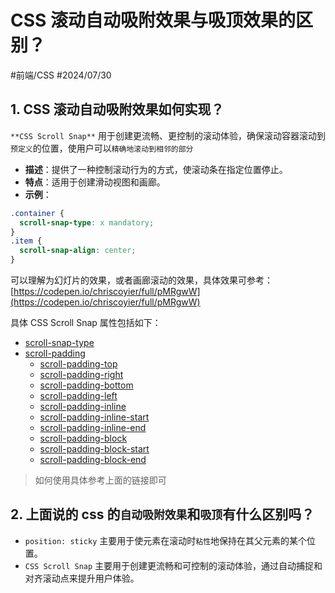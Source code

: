 
# CSS 滚动自动吸附效果与吸顶效果的区别？

#前端/CSS  #2024/07/30 

## 1. CSS 滚动自动吸附效果如何实现？

`**CSS Scroll Snap**` 用于创建更流畅、更控制的滚动体验，确保滚动容器滚动到`预定义`的位置，使用户可以`精确地滚动到相邻的部分`

- **描述**：提供了一种控制滚动行为的方式，使滚动条在指定位置停止。
- **特点**：适用于创建滑动视图和画廊。
- **示例**：
```css
.container {
  scroll-snap-type: x mandatory;
}
.item {
  scroll-snap-align: center;
}
```

可以理解为幻灯片的效果，或者画廊滚动的效果，具体效果可参考：[https://codepen.io/chriscoyier/full/pMRgwW](https://codepen.io/chriscoyier/full/pMRgwW)

具体 CSS Scroll Snap 属性包括如下：

- [scroll-snap-type](https://developer.mozilla.org/zh-CN/docs/Web/CSS/scroll-snap-type)
- [scroll-padding](https://developer.mozilla.org/zh-CN/docs/Web/CSS/scroll-padding)
   - [scroll-padding-top](https://developer.mozilla.org/zh-CN/docs/Web/CSS/scroll-padding-top)
   - [scroll-padding-right](https://developer.mozilla.org/zh-CN/docs/Web/CSS/scroll-padding-right)
   - [scroll-padding-bottom](https://developer.mozilla.org/zh-CN/docs/Web/CSS/scroll-padding-bottom)
   - [scroll-padding-left](https://developer.mozilla.org/zh-CN/docs/Web/CSS/scroll-padding-left)
   - [scroll-padding-inline](https://developer.mozilla.org/zh-CN/docs/Web/CSS/scroll-padding-inline)
   - [scroll-padding-inline-start](https://developer.mozilla.org/zh-CN/docs/Web/CSS/scroll-padding-inline-start)
   - [scroll-padding-inline-end](https://developer.mozilla.org/zh-CN/docs/Web/CSS/scroll-padding-inline-end)
   - [scroll-padding-block](https://developer.mozilla.org/zh-CN/docs/Web/CSS/scroll-padding-block)
   - [scroll-padding-block-start](https://developer.mozilla.org/zh-CN/docs/Web/CSS/scroll-padding-block-start)
   - [scroll-padding-block-end](https://developer.mozilla.org/zh-CN/docs/Web/CSS/scroll-padding-block-end)

> 如何使用具体参考上面的链接即可

## 2. 上面说的 css 的`自动吸附效果`和`吸顶`有什么区别吗？

- `position: sticky` 主要用于使元素在滚动时`粘性`地保持在其父元素的某个位置。
- `CSS Scroll Snap` 主要用于创建更流畅和可控制的滚动体验，通过自动捕捉和对齐滚动点来提升用户体验。

